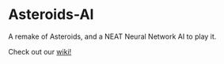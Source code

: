 # Asteroids-AI

A remake of Asteroids, and a NEAT Neural Network AI to play it.

Check out our [wiki!](https://github.com/lgoodridge/Asteroids-AI/wiki)
